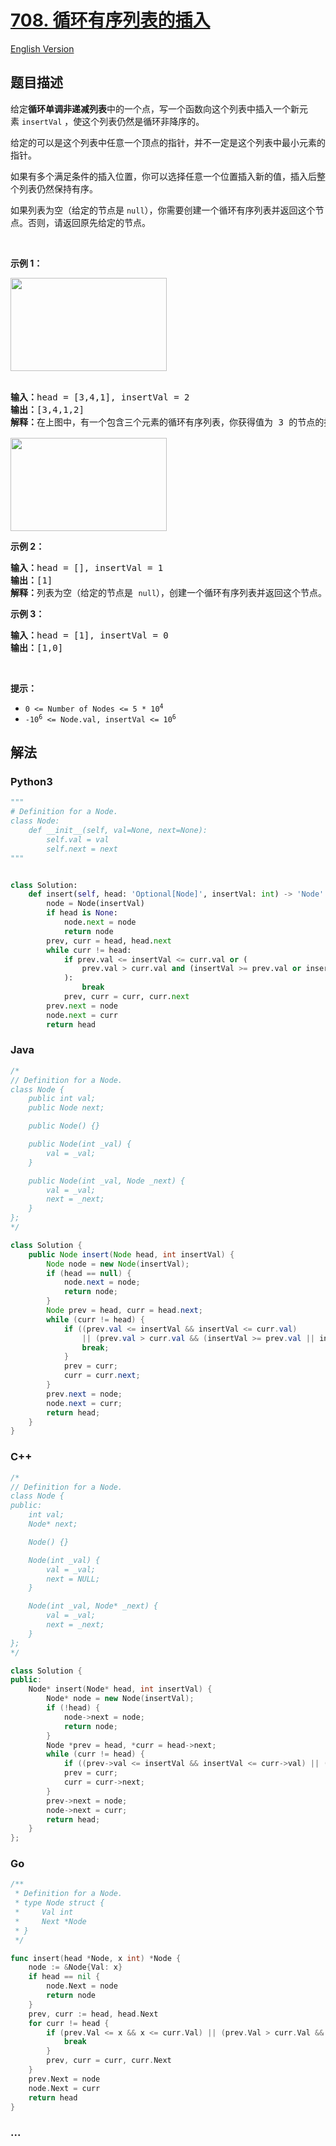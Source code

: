 # [708. 循环有序列表的插入](https://leetcode.cn/problems/insert-into-a-sorted-circular-linked-list)

[English Version](/solution/0700-0799/0708.Insert%20into%20a%20Sorted%20Circular%20Linked%20List/README_EN.md)

## 题目描述

<!-- 这里写题目描述 -->

<p>给定<strong>循环单调非递减列表</strong>中的一个点，写一个函数向这个列表中插入一个新元素&nbsp;<code>insertVal</code> ，使这个列表仍然是循环非降序的。</p>

<p>给定的可以是这个列表中任意一个顶点的指针，并不一定是这个列表中最小元素的指针。</p>

<p>如果有多个满足条件的插入位置，你可以选择任意一个位置插入新的值，插入后整个列表仍然保持有序。</p>

<p>如果列表为空（给定的节点是 <code>null</code>），你需要创建一个循环有序列表并返回这个节点。否则，请返回原先给定的节点。</p>

<p>&nbsp;</p>

<p><strong>示例 1：</strong></p>
<img alt="" src="https://fastly.jsdelivr.net/gh/doocs/leetcode@main/solution/0700-0799/0708.Insert%20into%20a%20Sorted%20Circular%20Linked%20List/images/example_1_before_65p.jpg" style="height: 149px; width: 250px;" /><br />
&nbsp;
<pre>
<strong>输入：</strong>head = [3,4,1], insertVal = 2
<strong>输出：</strong>[3,4,1,2]
<strong>解释：</strong>在上图中，有一个包含三个元素的循环有序列表，你获得值为 3 的节点的指针，我们需要向表中插入元素 2 。新插入的节点应该在 1 和 3 之间，插入之后，整个列表如上图所示，最后返回节点 3 。

<img alt="" src="https://fastly.jsdelivr.net/gh/doocs/leetcode@main/solution/0700-0799/0708.Insert%20into%20a%20Sorted%20Circular%20Linked%20List/images/example_1_after_65p.jpg" style="height: 149px; width: 250px;" />
</pre>

<p><strong>示例 2：</strong></p>

<pre>
<strong>输入：</strong>head = [], insertVal = 1
<strong>输出：</strong>[1]
<strong>解释：</strong>列表为空（给定的节点是 <code>null</code>），创建一个循环有序列表并返回这个节点。
</pre>

<p><strong>示例 3：</strong></p>

<pre>
<strong>输入：</strong>head = [1], insertVal = 0
<strong>输出：</strong>[1,0]
</pre>

<p>&nbsp;</p>

<p><strong>提示：</strong></p>

<ul>
	<li><code>0 &lt;= Number of Nodes &lt;= 5 * 10<sup>4</sup></code></li>
	<li><code>-10<sup>6</sup> &lt;= Node.val, insertVal &lt;= 10<sup>6</sup></code></li>
</ul>

## 解法

<!-- 这里可写通用的实现逻辑 -->

<!-- tabs:start -->

### **Python3**

<!-- 这里可写当前语言的特殊实现逻辑 -->

```python
"""
# Definition for a Node.
class Node:
    def __init__(self, val=None, next=None):
        self.val = val
        self.next = next
"""


class Solution:
    def insert(self, head: 'Optional[Node]', insertVal: int) -> 'Node':
        node = Node(insertVal)
        if head is None:
            node.next = node
            return node
        prev, curr = head, head.next
        while curr != head:
            if prev.val <= insertVal <= curr.val or (
                prev.val > curr.val and (insertVal >= prev.val or insertVal <= curr.val)
            ):
                break
            prev, curr = curr, curr.next
        prev.next = node
        node.next = curr
        return head
```

### **Java**

<!-- 这里可写当前语言的特殊实现逻辑 -->

```java
/*
// Definition for a Node.
class Node {
    public int val;
    public Node next;

    public Node() {}

    public Node(int _val) {
        val = _val;
    }

    public Node(int _val, Node _next) {
        val = _val;
        next = _next;
    }
};
*/

class Solution {
    public Node insert(Node head, int insertVal) {
        Node node = new Node(insertVal);
        if (head == null) {
            node.next = node;
            return node;
        }
        Node prev = head, curr = head.next;
        while (curr != head) {
            if ((prev.val <= insertVal && insertVal <= curr.val)
                || (prev.val > curr.val && (insertVal >= prev.val || insertVal <= curr.val))) {
                break;
            }
            prev = curr;
            curr = curr.next;
        }
        prev.next = node;
        node.next = curr;
        return head;
    }
}
```

### **C++**

```cpp
/*
// Definition for a Node.
class Node {
public:
    int val;
    Node* next;

    Node() {}

    Node(int _val) {
        val = _val;
        next = NULL;
    }

    Node(int _val, Node* _next) {
        val = _val;
        next = _next;
    }
};
*/

class Solution {
public:
    Node* insert(Node* head, int insertVal) {
        Node* node = new Node(insertVal);
        if (!head) {
            node->next = node;
            return node;
        }
        Node *prev = head, *curr = head->next;
        while (curr != head) {
            if ((prev->val <= insertVal && insertVal <= curr->val) || (prev->val > curr->val && (insertVal >= prev->val || insertVal <= curr->val))) break;
            prev = curr;
            curr = curr->next;
        }
        prev->next = node;
        node->next = curr;
        return head;
    }
};
```

### **Go**

```go
/**
 * Definition for a Node.
 * type Node struct {
 *     Val int
 *     Next *Node
 * }
 */

func insert(head *Node, x int) *Node {
	node := &Node{Val: x}
	if head == nil {
		node.Next = node
		return node
	}
	prev, curr := head, head.Next
	for curr != head {
		if (prev.Val <= x && x <= curr.Val) || (prev.Val > curr.Val && (x >= prev.Val || x <= curr.Val)) {
			break
		}
		prev, curr = curr, curr.Next
	}
	prev.Next = node
	node.Next = curr
	return head
}
```

### **...**

```

```

<!-- tabs:end -->
